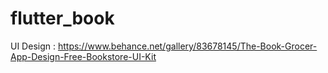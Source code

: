 # flutter_book

UI Design : https://www.behance.net/gallery/83678145/The-Book-Grocer-App-Design-Free-Bookstore-UI-Kit
